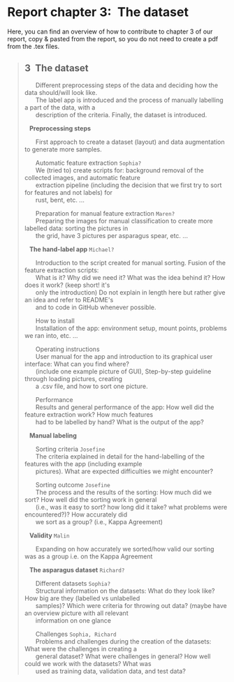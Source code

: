 # Report chapter 3:&ensp;The dataset
Here, you can find an overview of how to contribute to chapter 3 of our report, copy & pasted from the report, so you do not need to create a pdf from the .tex files.    
    
> ## 3&ensp;The dataset 
> &ensp;&ensp;&ensp; Different preprocessing steps of the data and deciding how the data should/will look like.  
> &ensp;&ensp;&ensp; The label app is introduced and the process of manually labelling a part of the data, with a  
> &ensp;&ensp;&ensp; description of the criteria. Finally, the dataset is introduced.  
>  
> &ensp; **Preprocessing steps**    
>     
> &ensp;&ensp;&ensp; First approach to create a dataset (layout) and data augmentation to generate more samples.  
>  
> &ensp;&ensp;&ensp; Automatic feature extraction  `Sophia?`   
> &ensp;&ensp;&ensp; We (tried to) create scripts for: background removal of the collected images, and automatic feature  
> &ensp;&ensp;&ensp; extraction pipeline (including the decision that we first try to sort for features and not labels) for  
> &ensp;&ensp;&ensp; rust, bent, etc. ...  
>  
> &ensp;&ensp;&ensp; Preparation for manual feature extraction  `Maren?`  
> &ensp;&ensp;&ensp; Preparing the images for manual classification to create more labelled data: sorting the pictures in  
> &ensp;&ensp;&ensp; the grid, have 3 pictures per asparagus spear, etc. ...   
>  
> &ensp; **The hand-label app**  `Michael?`  
>  
> &ensp;&ensp;&ensp; Introduction to the script created for manual sorting. Fusion of the feature extraction scripts:   
> &ensp;&ensp;&ensp; What is it? Why did we need it? What was the idea behind it? How does it work? (keep short! it's   
> &ensp;&ensp;&ensp; only the introduction) Do not explain in length here but rather give an idea and refer to README's   
> &ensp;&ensp;&ensp; and to code in GitHub whenever possible.  
>  
> &ensp;&ensp;&ensp; How to install  
> &ensp;&ensp;&ensp; Installation of the app: environment setup, mount points, problems we ran into, etc. ...  
>  
> &ensp;&ensp;&ensp; Operating instructions  
> &ensp;&ensp;&ensp; User manual for the app and introduction to its graphical user interface: What can you find where?  
> &ensp;&ensp;&ensp; (include one example picture of GUI), Step-by-step guideline through loading pictures, creating   
> &ensp;&ensp;&ensp; a .csv file, and how to sort one picture.  
>  
> &ensp;&ensp;&ensp; Performance  
> &ensp;&ensp;&ensp; Results and general performance of the app: How well did the feature extraction work? How much features   
> &ensp;&ensp;&ensp; had to be labelled by hand? What is the output of the app?  
>  
> &ensp; **Manual labeling**
>  
> &ensp;&ensp;&ensp; Sorting criteria  `Josefine`  
> &ensp;&ensp;&ensp; The criteria explained in detail for the hand-labelling of the features with the app (including example   
> &ensp;&ensp;&ensp; pictures). What are expected difficulties we might encounter?  
>  
> &ensp;&ensp;&ensp; Sorting outcome  `Josefine`  
> &ensp;&ensp;&ensp; The process and the results of the sorting: How much did we sort? How well did the sorting work in general  
> &ensp;&ensp;&ensp; (i.e., was it easy to sort? how long did it take? what problems were encountered?)? How accurately did   
> &ensp;&ensp;&ensp; we sort as a group? (i.e., Kappa Agreement)  
>  
> &ensp; **Validity**  `Malin`  
>  
> &ensp;&ensp;&ensp; Expanding on how accurately we sorted/how valid our sorting was as a group i.e. on the Kappa Agreement  
>  
> &ensp; **The asparagus dataset**  `Richard?`  
>  
> &ensp;&ensp;&ensp; Different datasets `Sophia?`  
> &ensp;&ensp;&ensp; Structural information on the datasets: What do they look like? How big are they (labelled vs unlabelled   
> &ensp;&ensp;&ensp; samples)? Which were criteria for throwing out data? (maybe have an overview picture with all relevant   
> &ensp;&ensp;&ensp; information on one glance  
>  
> &ensp;&ensp;&ensp; Challenges  `Sophia, Richard`   
> &ensp;&ensp;&ensp; Problems and challenges during the creation of the datasets: What were the challenges in creating a   
> &ensp;&ensp;&ensp; general dataset? What were challenges in general? How well could we work with the datasets? What was   
> &ensp;&ensp;&ensp; used as training data, validation data, and test data?  
